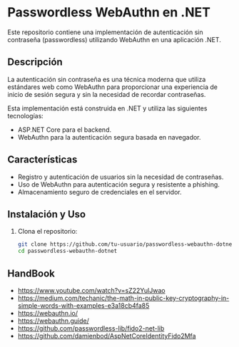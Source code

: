# Passwordless WebAuthn en .NET

Este repositorio contiene una implementación de autenticación sin contraseña (passwordless) utilizando WebAuthn en una aplicación .NET.

## Descripción

La autenticación sin contraseña es una técnica moderna que utiliza estándares web como WebAuthn para proporcionar una experiencia de inicio de sesión segura y sin la necesidad de recordar contraseñas.

Esta implementación está construida en .NET y utiliza las siguientes tecnologías:

- ASP.NET Core para el backend.
- WebAuthn para la autenticación segura basada en navegador.

## Características

- Registro y autenticación de usuarios sin la necesidad de contraseñas.
- Uso de WebAuthn para autenticación segura y resistente a phishing.
- Almacenamiento seguro de credenciales en el servidor.

## Instalación y Uso

1. Clona el repositorio:

   ```bash
   git clone https://github.com/tu-usuario/passwordless-webauthn-dotnet.git
   cd passwordless-webauthn-dotnet

## HandBook

- https://www.youtube.com/watch?v=sZ22YulJwao
- https://medium.com/techanic/the-math-in-public-key-cryptography-in-simple-words-with-examples-e3a18cb4fa85
- https://webauthn.io/
- https://webauthn.guide/
- https://github.com/passwordless-lib/fido2-net-lib
- https://github.com/damienbod/AspNetCoreIdentityFido2Mfa
